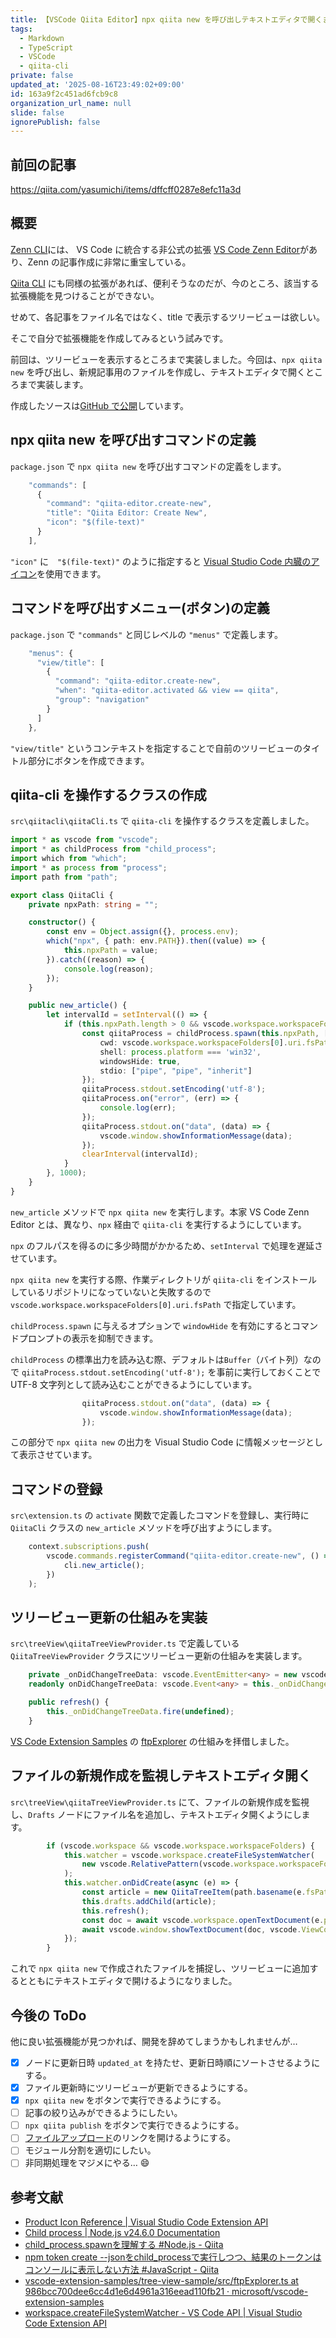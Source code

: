 ```yaml
---
title: 【VSCode Qiita Editor】npx qiita new を呼び出しテキストエディタで開くまで
tags:
  - Markdown
  - TypeScript
  - VSCode
  - qiita-cli
private: false
updated_at: '2025-08-16T23:49:02+09:00'
id: 163a9f2c451ad6fcb9c8
organization_url_name: null
slide: false
ignorePublish: false
---
```

## 前回の記事

https://qiita.com/yasumichi/items/dffcff0287e8efc11a3d

## 概要

[Zenn CLI](https://zenn.dev/zenn/articles/install-zenn-cli)には、 VS Code に統合する非公式の拡張 [VS Code Zenn Editor](https://marketplace.visualstudio.com/items?itemName=negokaz.zenn-editor)があり、Zenn の記事作成に非常に重宝している。

[Qiita CLI](https://qiita.com/Qiita/items/666e190490d0af90a92b) にも同様の拡張があれば、便利そうなのだが、今のところ、該当する拡張機能を見つけることができない。

せめて、各記事をファイル名ではなく、title で表示するツリービューは欲しい。

そこで自分で拡張機能を作成してみるという試みです。

前回は、ツリービューを表示するところまで実装しました。今回は、`npx qiita new` を呼び出し、新規記事用のファイルを作成し、テキストエディタで開くところまで実装します。

作成したソースは[GitHub で公開](https://github.com/yasumichi/vscode-qiita-editor)しています。

## npx qiita new を呼び出すコマンドの定義

`package.json` で `npx qiita new` を呼び出すコマンドの定義をします。

```ts
    "commands": [
      {
        "command": "qiita-editor.create-new",
        "title": "Qiita Editor: Create New",
        "icon": "$(file-text)"
      }
    ],
```

`"icon"` に　`"$(file-text)"` のように指定すると [Visual Studio Code 内臓のアイコン](https://code.visualstudio.com/api/references/icons-in-labels)を使用できます。

## コマンドを呼び出すメニュー(ボタン)の定義

`package.json` で `"commands"` と同じレベルの `"menus"` で定義します。

```ts
    "menus": {
      "view/title": [
        {
          "command": "qiita-editor.create-new",
          "when": "qiita-editor.activated && view == qiita",
          "group": "navigation"
        }
      ]
    },
```

`"view/title"` というコンテキストを指定することで自前のツリービューのタイトル部分にボタンを作成できます。

## qiita-cli を操作するクラスの作成

`src\qiitacli\qiitaCli.ts` で `qiita-cli` を操作するクラスを定義しました。

```ts
import * as vscode from "vscode";
import * as childProcess from "child_process";
import which from "which";
import * as process from "process";
import path from "path";

export class QiitaCli {
    private npxPath: string = "";

    constructor() {
        const env = Object.assign({}, process.env);
        which("npx", { path: env.PATH}).then((value) => {
            this.npxPath = value;
        }).catch((reason) => {
            console.log(reason);
        });       
    }

    public new_article() {
        let intervalId = setInterval(() => {
            if (this.npxPath.length > 0 && vscode.workspace.workspaceFolders) {
                const qiitaProcess = childProcess.spawn(this.npxPath, ["qiita", "new"], {
                    cwd: vscode.workspace.workspaceFolders[0].uri.fsPath,
                    shell: process.platform === 'win32',
                    windowsHide: true,
                    stdio: ["pipe", "pipe", "inherit"]
                });
                qiitaProcess.stdout.setEncoding('utf-8');
                qiitaProcess.on("error", (err) => {
                    console.log(err);
                });
                qiitaProcess.stdout.on("data", (data) => {
                    vscode.window.showInformationMessage(data);
                });
                clearInterval(intervalId);
            }
        }, 1000);
    }
}
```

`new_article` メソッドで `npx qiita new` を実行します。本家 VS Code Zenn Editor とは、異なり、`npx` 経由で `qiita-cli` を実行するようにしています。

`npx` のフルパスを得るのに多少時間がかかるため、`setInterval` で処理を遅延させています。

`npx qiita new` を実行する際、作業ディレクトリが `qiita-cli` をインストールしているリポジトリになっていないと失敗するので `vscode.workspace.workspaceFolders[0].uri.fsPath` で指定しています。

`childProcess.spawn` に与えるオプションで `windowHide` を有効にするとコマンドプロンプトの表示を抑制できます。

`childProcess` の標準出力を読み込む際、デフォルトは`Buffer`（バイト列）なので `qiitaProcess.stdout.setEncoding('utf-8');` を事前に実行しておくことで UTF-8 文字列として読み込むことができるようにしています。

```ts
                qiitaProcess.stdout.on("data", (data) => {
                    vscode.window.showInformationMessage(data);
                });
```

この部分で `npx qiita new` の出力を Visual Studio Code に情報メッセージとして表示させています。

## コマンドの登録

`src\extension.ts` の `activate` 関数で定義したコマンドを登録し、実行時に `QiitaCli` クラスの `new_article` メソッドを呼び出すようにします。

```ts
	context.subscriptions.push(
		vscode.commands.registerCommand("qiita-editor.create-new", () => {
			cli.new_article();
		})
	);
```

## ツリービュー更新の仕組みを実装

`src\treeView\qiitaTreeViewProvider.ts` で定義している `QiitaTreeViewProvider` クラスにツリービュー更新の仕組みを実装します。

```ts
    private _onDidChangeTreeData: vscode.EventEmitter<any> = new vscode.EventEmitter<any>();
    readonly onDidChangeTreeData: vscode.Event<any> = this._onDidChangeTreeData.event;

    public refresh() {
        this._onDidChangeTreeData.fire(undefined);
    }
```

[VS Code Extension Samples](https://github.com/microsoft/vscode-extension-samples/tree/main) の [ftpExplorer](https://github.com/microsoft/vscode-extension-samples/blob/986bcc700dee6cc4d1e6d4961a316eead110fb21/tree-view-sample/src/ftpExplorer.ts) の仕組みを拝借しました。

## ファイルの新規作成を監視しテキストエディタ開く

`src\treeView\qiitaTreeViewProvider.ts` にて、ファイルの新規作成を監視し、`Drafts` ノードにファイル名を追加し、テキストエディタ開くようにします。

```ts
        if (vscode.workspace && vscode.workspace.workspaceFolders) {
            this.watcher = vscode.workspace.createFileSystemWatcher(
                new vscode.RelativePattern(vscode.workspace.workspaceFolders[0], "public/*.md")
            );
            this.watcher.onDidCreate(async (e) => {
                const article = new QiitaTreeItem(path.basename(e.fsPath) , e.path);
                this.drafts.addChild(article);
                this.refresh();
                const doc = await vscode.workspace.openTextDocument(e.path);
                await vscode.window.showTextDocument(doc, vscode.ViewColumn.One, true); 
            });
        }
```

これで `npx qiita new` で作成されたファイルを捕捉し、ツリービューに追加するとともにテキストエディタで開けるようになりました。

## 今後の ToDo

他に良い拡張機能が見つかれば、開発を辞めてしまうかもしれませんが…

- [x] ノードに更新日時 `updated_at` を持たせ、更新日時順にソートさせるようにする。
- [x] ファイル更新時にツリービューが更新できるようにする。
- [x] `npx qiita new` をボタンで実行できるようにする。
- [ ] 記事の絞り込みができるようにしたい。
- [ ] `npx qiita publish` をボタンで実行できるようにする。
- [ ] [ファイルアップロード](https://qiita.com/settings/uploading_images)のリンクを開けるようにする。
- [ ] モジュール分割を適切にしたい。
- [ ] 非同期処理をマジメにやる… :smile:

## 参考文献

- [Product Icon Reference | Visual Studio Code Extension API](https://code.visualstudio.com/api/references/icons-in-labels)
- [Child process | Node.js v24.6.0 Documentation](https://nodejs.org/api/child_process.html)
- [child_process.spawnを理解する #Node.js - Qiita](https://qiita.com/k96mz/items/43444cedbfc2a11a01ea)
- [npm token create --jsonをchild_processで実行しつつ、結果のトークンはコンソールに表示しない方法 #JavaScript - Qiita](https://qiita.com/nariakiiwatani/items/0ef81f31ca9d1d071076)
- [vscode-extension-samples/tree-view-sample/src/ftpExplorer.ts at 986bcc700dee6cc4d1e6d4961a316eead110fb21 · microsoft/vscode-extension-samples](https://github.com/microsoft/vscode-extension-samples/blob/986bcc700dee6cc4d1e6d4961a316eead110fb21/tree-view-sample/src/ftpExplorer.ts)
- [workspace.createFileSystemWatcher - VS Code API | Visual Studio Code Extension API](https://code.visualstudio.com/api/references/vscode-api#workspace.createFileSystemWatcher)
